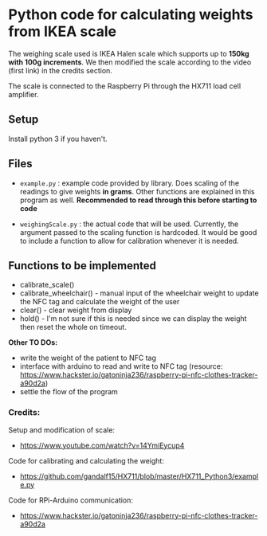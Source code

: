 # Python code for calculating weights from IKEA scale

The weighing scale used is IKEA Halen scale which supports up to **150kg with 100g increments**. We then modified the scale according to the video (first link) in the credits section.

The scale is connected to the Raspberry Pi through the HX711 load cell amplifier.

## Setup

Install python 3 if you haven't.

## Files
- `example.py` : example code provided by library. Does scaling of the readings to give weights **in grams**. Other functions are explained in this program as well. **Recommended to read through this before starting to code**

- `weighingScale.py` : the actual code that will be used. Currently, the argument passed to the scaling function is hardcoded. It would be good to include a function to allow for calibration whenever it is needed.

## Functions to be implemented
- calibrate_scale()
- calibrate_wheelchair() - manual input of the wheelchair weight to update the NFC tag and calculate the weight of the user
- clear() - clear weight from display
- hold() - I'm not sure if this is needed since we can display the weight then reset the whole on timeout.

**Other TO DOs:**
- write the weight of the patient to NFC tag
- interface with arduino to read and write to NFC tag (resource: https://www.hackster.io/gatoninja236/raspberry-pi-nfc-clothes-tracker-a90d2a)
- settle the flow of the program

### Credits:
Setup and modification of scale:
- https://www.youtube.com/watch?v=14YmiEycup4

Code for calibrating and calculating the weight:
- https://github.com/gandalf15/HX711/blob/master/HX711_Python3/example.py

Code for RPi-Arduino communication:
- https://www.hackster.io/gatoninja236/raspberry-pi-nfc-clothes-tracker-a90d2a